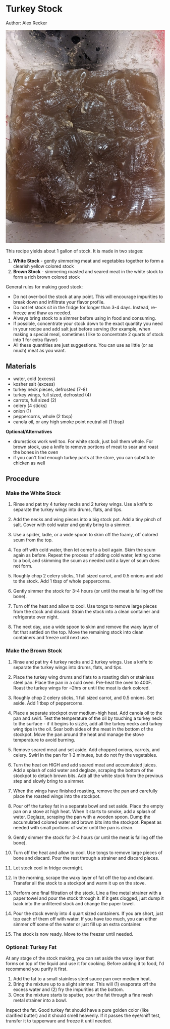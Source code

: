 # Turkey Stock

Author: Alex Recker

![](../images/turkey-stock.jpg)

This recipe yields about 1 gallon of stock.  It is made in two stages:

1. **White Stock** - gently simmering meat and vegetables together to form a clearish yellow colored stock
2. **Brown Stock** - simmering roasted and seared meat in the white stock to form a rich brown colored stock

General rules for making good stock:

- Do not over-boil the stock at any point.  This will encourage impurities to break down and infiltrate your flavor profile.
- Do not let stock sit in the fridge for longer than 3-4 days.  Instead, re-freeze and thaw as needed.
- Always bring stock to a simmer before using in food and consuming.
- If possible, concentrate your stock down to the exact quantity you need in your recipe and add salt just before serving (for example, when making a special meal, sometimes I like to concentrate 2 quarts of stock into 1 for extra flavor)
- All these quantities are just suggestions.  You can use as little (or as much) meat as you want.

## Materials

- water, cold (excess)
- kosher salt (excess)
- turkey neck pieces, defrosted (7-8)
- turkey wings, full sized, defrosted (4)
- carrots, full sized (2)
- celery (4 sticks)
- onion (1)
- peppercorns, whole (2 tbsp)
- canola oil, or any high smoke point neutral oil (1 tbsp)

**Optional/Alternatives**

- drumsticks work well too.  For white stock, just boil them whole.  For brown stock, use a knife to remove portions of meat to sear and roast the bones in the oven
- if you can't find enough turkey parts at the store, you can substitute chicken as well

## Procedure

### Make the White Stock

1. Rinse and pat try 4 turkey necks and 2 turkey wings.  Use a knife to separate the turkey wings into drums, flats, and tips.

2. Add the necks and wing pieces into a big stock pot.  Add a tiny pinch of salt.  Cover with cold water and gently bring to a simmer.

3. Use a spider, ladle, or a wide spoon to skim off the foamy, off colored scum from the top.

4. Top off with cold water, then let come to a boil again.  Skim the scum again as before.  Repeat the process of adding cold water, letting come to a boil, and skimming the scum as needed until a layer of scum does not form.

5. Roughly chop 2 celery sticks, 1 full sized carrot, and 0.5 onions and add to the stock.  Add 1 tbsp of whole peppercorns.

6. Gently simmer the stock for 3-4 hours (or until the meat is falling off the bone).

7. Turn off the heat and allow to cool.  Use tongs to remove large pieces from the stock and discard.  Strain the stock into a clean container and refrigerate over night.

8. The next day, use a wide spoon to skim and remove the waxy layer of fat that settled on the top.  Move the remaining stock into clean containers and freeze until next use.

### Make the Brown Stock

1. Rinse and pat try 4 turkey necks and 2 turkey wings.  Use a knife to separate the turkey wings into drums, flats, and tips.

2. Place the turkey wing drums and flats to a roasting dish or stainless steel pan.  Place the pan in a cold oven.  Pre-heat the oven to 400F.  Roast the turkey wings for ~2hrs or until the meat is dark colored.

3. Roughly chop 2 celery sticks, 1 full sized carrot, and 0.5 onions.  Set aside.  Add 1 tbsp of peppercorns.

4. Place a separate stockpot over medium-high heat.   Add canola oil to the pan and swirl.  Test the temperature of the oil by touching a turkey neck to the surface - if it begins to sizzle, add all the turkey necks and turkey wing tips in the oil.  Sear both sides of the meat in the bottom of the stockpot.  Move the pan around the heat and manage the stove temperature to avoid burning.

5. Remove seared meat and set aside.  Add chopped onions, carrots, and celery.  Swirl in the pan for 1-2 minutes, but do not fry the vegetables.

6. Turn the heat on HIGH and add seared meat and accumulated juices.  Add a splash of cold water and deglaze, scraping the bottom of the stockpot to detach brown bits.  Add all the white stock from the previous step and slowly bring to a simmer.

7. When the wings have finished roasting, remove the pan and carefully place the roasted wings into the stockpot.

8. Pour off the turkey fat in a separate bowl and set aside.  Place the empty pan on a stove at high heat.  When it starts to smoke, add a splash of water.  Deglaze, scraping the pan with a wooden spoon.  Dump the accumulated colored water and brown bits into the stockpot.  Repeat as needed with small portions of water until the pan is clean.

9. Gently simmer the stock for 3-4 hours (or until the meat is falling off the bone).

10. Turn off the heat and allow to cool.  Use tongs to remove large pieces of bone and discard.  Pour the rest through a strainer and discard pieces.

11. Let stock cool in fridge overnight.

12. In the morning, scrape the waxy layer of fat off the top and discard.  Transfer all the stock to a stockpot and warm it up on the stove.

13. Perform one final filtration of the stock.  Line a fine metal strainer with a paper towel and pour the stock through it.  If it gets clogged, just dump it back into the unfiltered stock and change the paper towel.

14. Pour the stock evenly into 4 quart sized containers.  If you are short, just top each of them off with water.  If you have too much, you can either simmer off some of the water or just fill up an extra container.

15. The stock is now ready.  Move to the freezer until needed.

### Optional: Turkey Fat

At any stage of the stock making, you can set aside the waxy layer that forms on top of the liquid and use it for cooking.  Before adding it to food, I'd recommend you purify it first.

1. Add the fat to a small stainless steel sauce pan over medium heat.
2. Bring the mixture up to a slight simmer.  This will (1) evaporate off the excess water and (2) fry the impurities at the bottom.
3. Once the mixture starts to sputter, pour the fat through a fine mesh metal strainer into a bowl.

Inspect the fat.  Good turkey fat should have a pure golden color (like clarified butter) and it should smell heavenly.  If it passes the eye/sniff test, transfer it to tupperware and freeze it until needed.
